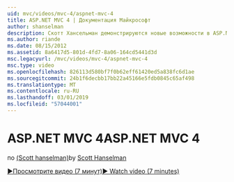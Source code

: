 ```yaml
---
uid: mvc/videos/mvc-4/aspnet-mvc-4
title: ASP.NET MVC 4 | Документация Майкрософт
author: shanselman
description: Скотт Хансельман демонстрируются новые возможности в ASP.NET MVC 4.
ms.author: riande
ms.date: 08/15/2012
ms.assetid: 8a6417d5-801d-4fd7-8a06-164cd5441d3d
msc.legacyurl: /mvc/videos/mvc-4/aspnet-mvc-4
msc.type: video
ms.openlocfilehash: 826113d580bf7f0b62eff61420ed5a838fc6d1ae
ms.sourcegitcommit: 24b1f6decbb17bb22a45166e5fdb0845c65af498
ms.translationtype: MT
ms.contentlocale: ru-RU
ms.lasthandoff: 03/01/2019
ms.locfileid: "57044001"
---
```

<a name="aspnet-mvc-4"></a><span data-ttu-id="2c811-103">ASP.NET MVC 4</span><span class="sxs-lookup"><span data-stu-id="2c811-103">ASP.NET MVC 4</span></span>
====================
<span data-ttu-id="2c811-104">по [(Scott hanselman)](https://github.com/shanselman)</span><span class="sxs-lookup"><span data-stu-id="2c811-104">by [Scott Hanselman](https://github.com/shanselman)</span></span>

[<span data-ttu-id="2c811-105">&#9654;Просмотрите видео (7 минут)</span><span class="sxs-lookup"><span data-stu-id="2c811-105">&#9654; Watch video (7 minutes)</span></span>](https://channel9.msdn.com/Blogs/ASP-NET-Site-Videos/aspnet-mvc-4)
